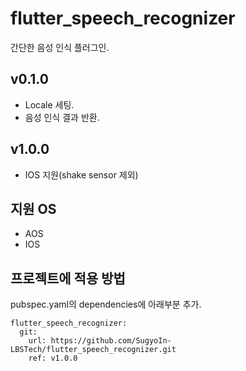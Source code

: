 # flutter_speech_recognizer

간단한 음성 인식 플러그인.

## v0.1.0
 - Locale 세팅.
 - 음성 인식 결과 반환.

## v1.0.0
 - IOS 지원(shake sensor 제외)
 
## 지원 OS
 - AOS
 - IOS

## 프로젝트에 적용 방법

pubspec.yaml의 dependencies에 아래부분 추가.

```
flutter_speech_recognizer:
  git:
    url: https://github.com/SugyoIn-LBSTech/flutter_speech_recognizer.git
    ref: v1.0.0
```
